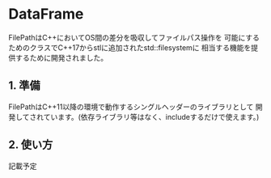 # DataFrame

FilePathはC++においてOS間の差分を吸収してファイルパス操作を
可能にするためのクラスでC++17からstlに追加されたstd::filesystemに
相当する機能を提供するために開発されました。

## 1. 準備

FilePathはC++11以降の環境で動作するシングルヘッダーのライブラリとして
開発してされています。(依存ライブラリ等はなく、includeするだけで使えます。)

## 2. 使い方

記載予定
